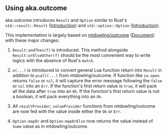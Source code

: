 ## Using aka.outcome

aka.outcome introduces `Result` and `Option` similar to Rust's `std::result::Result` ([Introduction](https://doc.rust-lang.org/book/ch09-02-recoverable-errors-with-result.html)) and `std::option::Option` ([Introduction](https://doc.rust-lang.org/book/ch06-01-defining-an-enum.html#the-option-enum-and-its-advantages-over-null-values)).  

This implementation is largely based on [mtdowling/outcome](https://github.com/mtdowling/outcome) ([Document](https://mtdowling.com/outcome/)) with these major changes:  

1. `Result:andThen(f)` is introduced. This method alongside `Result:orElseOther(f)` should be the most convenient way to write logics with the absence of Rust's `match`.  

2. `o(...)` is introduced to convert general Lua function return into `Result` in addition to `pcall(...)` from mtdowling/outcome. If function like `io.open` returns `false` or `nil`, it will capture the error message following the `false` or `nil` into an `Err`. If the function's first return value is `true`, it will pack all the data after `true` into an `Ok`. If the function's first return value is not a boolean, it will pack everything into an `Ok`.  

3. All `resultProvider`, `valueProvider` functions from mtdowling/outcome are now fed with the value inside either the `Ok` or `Err`.  

4. `Option:mapOr` and `Option:mapOrElse` now returns the value instead of `Some` value as in mtdowling/outcome.  
